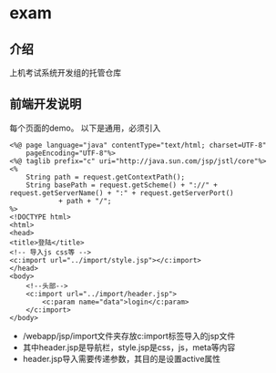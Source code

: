 # exam

## 介绍
上机考试系统开发组的托管仓库

## 前端开发说明
每个页面的demo。
以下是通用，必须引入


```
<%@ page language="java" contentType="text/html; charset=UTF-8"
	pageEncoding="UTF-8"%>
<%@ taglib prefix="c" uri="http://java.sun.com/jsp/jstl/core"%>
<%
	String path = request.getContextPath();
	String basePath = request.getScheme() + "://" + request.getServerName() + ":" + request.getServerPort()
			+ path + "/";
%>
<!DOCTYPE html>
<html>
<head>
<title>登陆</title>
<!-- 导入js css等 -->
<c:import url="../import/style.jsp"></c:import>
</head>
<body>
	<!--头部-->
	<c:import url="../import/header.jsp">
		<c:param name="data">login</c:param>
	</c:import>
</body>
```

- /webapp/jsp/import文件夹存放c:import标签导入的jsp文件
- 其中header.jsp是导航栏，style.jsp是css，js，meta等内容
- header.jsp导入需要传递参数，其目的是设置active属性


